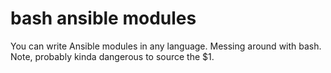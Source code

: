 # bash ansible modules

You can write Ansible modules in any language. Messing around with bash. Note, probably kinda dangerous to source the $1.

